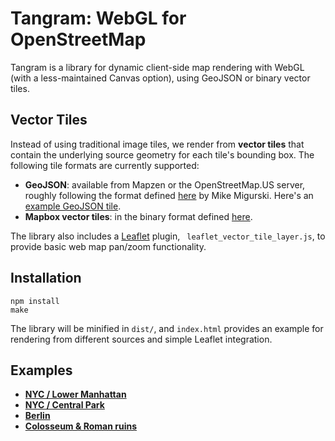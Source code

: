 Tangram: WebGL for OpenStreetMap
===

Tangram is a library for dynamic client-side map rendering with WebGL (with a less-maintained Canvas option), using GeoJSON or binary vector tiles.

## Vector Tiles

Instead of using traditional image tiles, we render from **vector tiles** that contain the underlying source geometry for each tile's bounding box. The following tile formats are currently supported:

- **GeoJSON**: available from Mapzen or the OpenStreetMap.US server, roughly following the format defined [here](http://openstreetmap.us/~migurski/vector-datasource/) by Mike Migurski. Here's an [example GeoJSON tile](http://vector.mapzen.com/osm/all/14/4826/6161.json).
- **Mapbox vector tiles**: in the binary format defined [here](https://github.com/mapbox/vector-tile-spec).

The library also includes a [Leaflet](http://leafletjs.com) plugin, ` leaflet_vector_tile_layer.js`, to provide basic web map pan/zoom functionality.

## Installation

```
npm install
make
```

The library will be minified in `dist/`, and `index.html` provides an example for rendering from different sources and simple Leaflet integration.

## Examples

- [**NYC / Lower Manhattan**](http://vector.io/vector-map/#mapzen,40.70479834544056,-74.0057945251465,15)
- [**NYC / Central Park**](http://vector.io/vector-map/#mapzen,40.78004586258099,-73.96652698516847,16)
- [**Berlin**](http://vector.io/vector-map/#mapzen,52.52177659937554,13.373343944549562,16)
- [**Colosseum & Roman ruins**](http://vector.io/vector-map/#mapzen,41.889367479706124,12.488912343978884,17)
